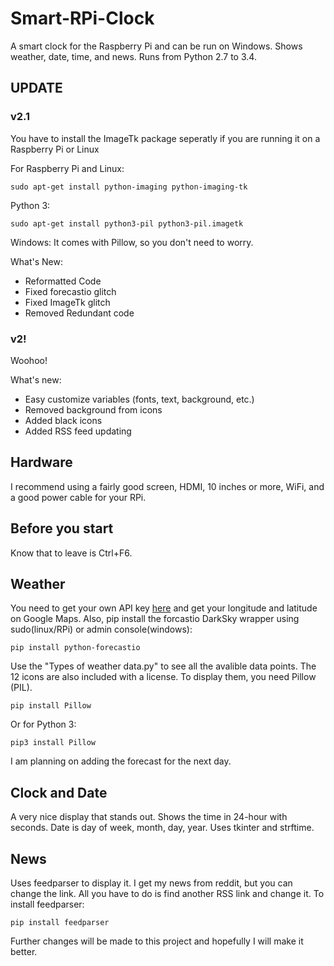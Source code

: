 # Smart-RPi-Clock
A smart clock for the Raspberry Pi and can be run on Windows. Shows weather, date, time, and news. Runs from Python 2.7 to 3.4.

## UPDATE
### v2.1
You have to install the ImageTk package seperatly if you are running it on a Raspberry Pi or Linux

For Raspberry Pi and Linux:

    sudo apt-get install python-imaging python-imaging-tk
   
Python 3:

    sudo apt-get install python3-pil python3-pil.imagetk
    
Windows: It comes with Pillow, so you don't need to worry.

What's New:

- Reformatted Code
- Fixed forecastio glitch
- Fixed ImageTk glitch
- Removed Redundant code

### v2!

Woohoo!

What's new:

- Easy customize variables (fonts, text, background, etc.)
- Removed background from icons
- Added black icons
- Added RSS feed updating

## Hardware
I recommend using a fairly good screen, HDMI, 10 inches or more, WiFi, and a good power cable for your RPi.

## Before you start
Know that to leave is Ctrl+F6.

## Weather

You need to get your own API key <a href="www.darksky.net/dev">here</a> and get your longitude and latitude on Google Maps. Also, pip install the forcastio DarkSky wrapper using sudo(linux/RPi) or admin console(windows):

    pip install python-forecastio
    
Use the "Types of weather data.py" to see all the avalible data points. The 12 icons are also included with a license. To display them, you need Pillow (PIL).

    pip install Pillow
    
Or for Python 3:

    pip3 install Pillow

I am planning on adding the forecast for the next day.

## Clock and Date

A very nice display that stands out. Shows the time in 24-hour with seconds. Date is day of week, month, day, year. Uses tkinter and strftime.

## News
Uses feedparser to display it. I get my news from reddit, but you can change the link. All you have to do is find another RSS link and change it. To install feedparser:

    pip install feedparser
    
Further changes will be made to this project and hopefully I will make it better.
